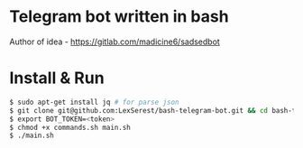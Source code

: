 # Telegram bot written in bash

Author of idea -  https://gitlab.com/madicine6/sadsedbot 

# Install & Run
```bash
$ sudo apt-get install jq # for parse json
$ git clone git@github.com:LexSerest/bash-telegram-bot.git && cd bash-telegram-bot
$ export BOT_TOKEN=<token>
$ chmod +x commands.sh main.sh
$ ./main.sh
```
